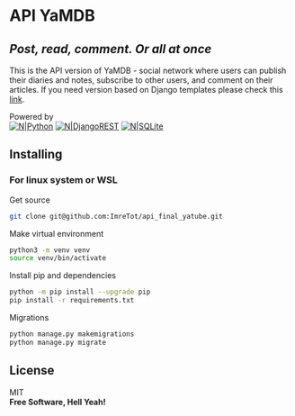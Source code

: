 # API YaMDB
## _Post, read, comment. Or all at once_
This is the API version of YaMDB - social network where users can publish their diaries and notes, subscribe to other users, and comment on their articles. If you need version based on Django templates please check this [link][YaMDB-templates].

Powered by  
[![N|Python](https://img.shields.io/badge/python-3670A0?style=for-the-badge&logo=python&logoColor=ffdd54)](https://www.python.org/)
[![N|DjangoREST](https://img.shields.io/badge/DJANGO-REST-ff1709?style=for-the-badge&logo=django&logoColor=white&color=ff1709&labelColor=gray)](https://www.django-rest-framework.org/)
[![N|SQLite](https://img.shields.io/badge/sqlite-%2307405e.svg?style=for-the-badge&logo=sqlite&logoColor=white)](https://www.sqlite.org/index.html)

## Installing
### For linux system or WSL
Get source
```sh
git clone git@github.com:ImreTot/api_final_yatube.git
```
Make virtual environment
```sh
python3 -m venv venv
source venv/bin/activate
```
Install pip and dependencies
```sh
python -m pip install --upgrade pip
pip install -r requirements.txt
```
Migrations
```sh
python manage.py makemigrations
python manage.py migrate
```

## License

MIT  
**Free Software, Hell Yeah!**

[YaMDB-templates]: <https://github.com/ImreTot/YaMDB-templates>
